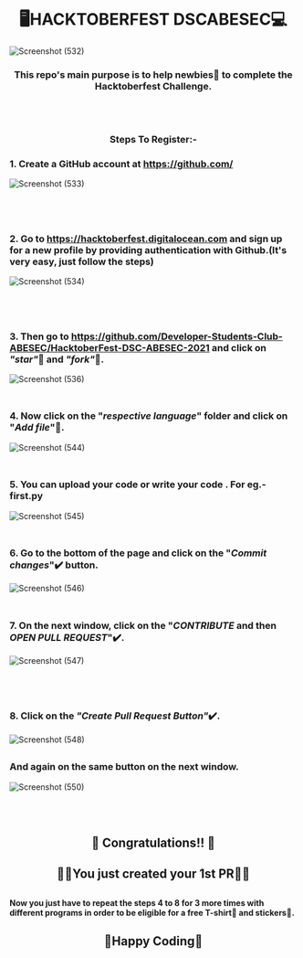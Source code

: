 # <div align="center">🖥️HACKTOBERFEST DSCABESEC💻</div>
![Screenshot (532)](https://user-images.githubusercontent.com/72952554/136319269-a871a4c1-73c7-4417-85bf-0878ec00a751.png)

### <div align="center">This repo's main purpose is to help newbies👶 to complete the Hacktoberfest Challenge.</div>
<br></br>

### <div align="center">Steps To Register:-</div>

  ### 1. Create a GitHub account at https://github.com/
![Screenshot (533)](https://user-images.githubusercontent.com/72952554/136319950-2286b38d-8a99-422d-8dc0-83aebea1fa47.png)

<br></br>
##
  ### 2. Go to https://hacktoberfest.digitalocean.com and sign up for a new profile by providing authentication with Github.(It's   very     easy, just follow the steps)
  ![Screenshot (534)](https://user-images.githubusercontent.com/72952554/136324790-4487a244-84e6-4cbd-bf2f-e3a5ea220f98.png)

<br></br>
##
  ### 3. Then go to https://github.com/Developer-Students-Club-ABESEC/HacktoberFest-DSC-ABESEC-2021 and click on *"star"*🌟 and *"fork"*🍴.
  ![Screenshot (536)](https://user-images.githubusercontent.com/72952554/136325431-4a0cb9d3-6ac6-47c1-9a81-3aa33a71556b.png)
<br></br>
##
  ### 4. Now click on the "*respective language*" folder and click on "*Add file*"📁.
  ![Screenshot (544)](https://user-images.githubusercontent.com/72952554/136327594-45025834-e99b-4b71-9a72-f0505535a99e.png)
<br></br>
##
  ### 5. You can upload your code or write your code . For eg.- first.py
 ![Screenshot (545)](https://user-images.githubusercontent.com/72952554/136328522-f441613b-2452-47f3-9dba-f2a0d9ed86c4.png)
<br></br>
##
  ### 6. Go to the bottom of the page and click on the "*Commit changes*"✔️ button.
 ![Screenshot (546)](https://user-images.githubusercontent.com/72952554/136328782-fbf5e4c7-a177-4bee-a8c2-46b8afc86b74.png)
<br></br>
##
  ### 7. On the next window, click on the "*CONTRIBUTE* and then *OPEN PULL REQUEST*"✔️.
  ![Screenshot (547)](https://user-images.githubusercontent.com/72952554/136328965-b786b2c1-5f59-41bc-8a32-5352ad830fc4.png)

<br></br>
##
  ### 8. Click on the *"Create Pull Request Button"*✔️.
 ![Screenshot (548)](https://user-images.githubusercontent.com/72952554/136329360-b7f19428-a191-41e7-8dc7-2f059f8d9ea1.png)

  ##
  ### And again on the same button on the next window.
  ![Screenshot (550)](https://user-images.githubusercontent.com/72952554/136329782-507cd77a-f246-4be8-9cbc-be08bd028977.png)

<br></br>
##

## <div align="center"> 🥳 Congratulations!! 🥳 </div>
## <div align="center">🙌🙌You just created your 1st PR🙌🙌</div>
##

#### Now you just have to repeat the steps 4 to 8 for 3 more times with different programs in order to be eligible for a free T-shirt👕 and stickers🤩.
##


## <div align="center">🤞Happy Coding🤞</div>
